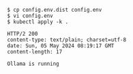 ```
$ cp config.env.dist config.env
$ vi config.env
$ kubectl apply -k .
```

```$ curl --include --insecure https://ollama.internal/
HTTP/2 200
content-type: text/plain; charset=utf-8
date: Sun, 05 May 2024 08:19:17 GMT
content-length: 17

Ollama is running
```
